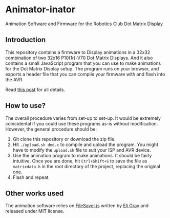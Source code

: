 # Animator-inator
Animation Software and Firmware for the Robotics Club Dot Matrix Display

## Introduction
This repository contains a firmware to Display animations in a 32x32 combination of two 32x16 P10(1r)-V70 
Dot Matrix Displays. And it also contains a small JavaScript program that you can use to make animations
for the Dot Matrix Display setup. The program runs on your browser, and exports a header file that you can
compile your firmware with and flash into the AVR.

Read [this post](https://nirav.com.np/2019/06/12/animating-led-dot-matrix-displays-with-avr.html) for all details.

## How to use?
The overall procedure varies from set-up to set-up. It would be extremely coincidental if you could use these
programs as-is without modification. However, the general procedure should be:

1. Git clone this repository or download the zip file.
2. Hit `./upload.sh dmd.c` to compile and upload the program. You might have to modify the `upload.sh`
	file to suit your ISP and AVR device. 
3. Use the animation program to make animations. It should be fairly intuitive. Once you are done, hit 
`Ctrl+Shift+S` to save the file as `matrixdata.h` in the root directory of the project, replacing the original one.
4. Flash and repeat.

## Other works used
The animation software relies on [FileSaver.js](https://github.com/eligrey/FileSaver.js/) written by [Eli Gray](https://eligrey.com/) and released under MIT license.
